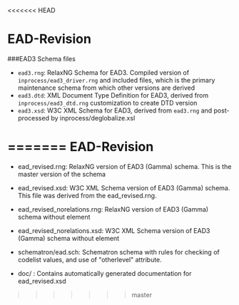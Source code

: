 <<<<<<< HEAD

EAD-Revision
============

###EAD3 Schema files

* `ead3.rng`: RelaxNG Schema for EAD3. Compiled version of `inprocess/ead3_driver.rng` and included files, which is the primary maintenance schema from which other versions are derived
* `ead3.dtd`: XML Document Type Definition for EAD3, derived from `inprocess/ead3_dtd.rng` customization to create DTD version
* `ead3.xsd`: W3C XML Schema for EAD3, derived from `ead3.rng` and post-processed by inprocess/deglobalize.xsl

=======
EAD-Revision
============

* ead_revised.rng: RelaxNG version of EAD3 (Gamma) schema. This is the master version of the schema

* ead_revised.xsd: W3C XML Schema version of EAD3 (Gamma) schema. This file was derived from the ead_revised.rng. 

* ead_revised_norelations.rng: RelaxNG version of EAD3 (Gamma) schema without  <relations> element

* ead_revised_norelations.xsd: W3C XML Schema version of EAD3 (Gamma) schema without  <relations> element

* schematron/ead.sch: Schematron schema with rules for checking of codelist values, and use of "otherlevel" attribute.

* doc/ : Contains automatically generated documentation for ead_revised.xsd 
>>>>>>> master

